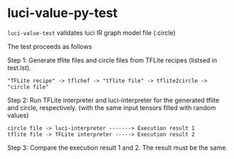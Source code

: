 # luci-value-py-test

`luci-value-test` validates luci IR graph model file (.circle)

The test proceeds as follows

Step 1: Generate tflite files and circle files from TFLite recipes (listsed in test.lst).
```
"TFLite recipe" -> tflchef -> "tflite file" -> tflite2circle -> "circle file"
```

Step 2: Run TFLite interpreter and luci-interpreter for the generated tflite and circle, respectively.
(with the same input tensors filled with random values)
```
circle file -> luci-interpreter -------> Execution result 1
tflite file -> TFLite interpreter -----> Execution result 2
```

Step 3: Compare the execution result 1 and 2. The result must be the same.

